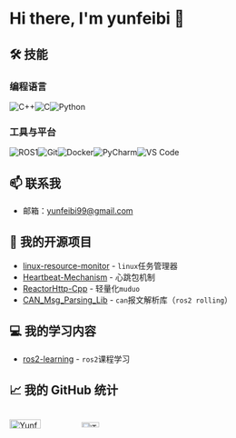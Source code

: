 # Hi there, I'm yunfeibi 👋

## 🛠 技能

### 编程语言
![C++](https://img.shields.io/badge/C++-00599C?style=for-the-badge&logo=c%2B%2B&logoColor=white)![C](https://img.shields.io/badge/C-A8B9CC?style=for-the-badge&logo=c&logoColor=white)![Python](https://img.shields.io/badge/Python-3776AB?style=for-the-badge&logo=python&logoColor=white)

### 工具与平台
![ROS1](https://img.shields.io/badge/ROS%202-Foxy-orange?style=flat-square&logo=ros&logoColor=#FF6419&labelColor=#333)![Git](https://img.shields.io/badge/Git-F05032?style=for-the-badge&logo=git&logoColor=white)![Docker](https://img.shields.io/badge/Docker-2496ED?style=for-the-badge&logo=docker&logoColor=white)![PyCharm](https://img.shields.io/badge/PyCharm-000000?style=for-the-badge&logo=pycharm&logoColor=white)![VS Code](https://img.shields.io/badge/Visual%20Studio%20Code-007ACC?style=for-the-badge&logo=visual-studio-code&logoColor=white)

## 📫 联系我

- 邮箱：[yunfeibi99@gmail.com](yunfeibi99@gmail.com)

## 🤝 我的开源项目

- [linux-resource-monitor](https://github.com/Yunfei-Bi/linux-resource-monitor) - `linux`任务管理器
- [Heartbeat-Mechanism](https://github.com/Yunfei-Bi/Heartbeat-Mechanism) - 心跳包机制
- [ReactorHttp-Cpp](https://github.com/Yunfei-Bi/ReactorHttp-Cpp) - 轻量化`muduo`
- [CAN_Msg_Parsing_Lib](https://github.com/Yunfei-Bi/CAN_Msg_Parsing_Lib) - `can`报文解析库（`ros2 rolling`）

## 💻 我的学习内容
- [ros2-learning](https://github.com/Yunfei-Bi/ros2-learning) - `ros2`课程学习

## 📈 我的 GitHub 统计

<div style="display: flex; justify-content: space-between;">

  <img align="center" src="https://github-readme-stats.vercel.app/api?username=Yunfei-Bi&show_icons=true&theme=radical" alt="Yunfei-Bi 的 GitHub 统计" width="45%" />  <img align="center" src="https://github-readme-stats.vercel.app/api/top-langs/?username=Yunfei-Bi&layout=compact&theme=radical" alt="Top Langs" width="34%" />
